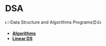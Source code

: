 # DSA
👉Data Structure and Algorithms Programs😊👍

- [**Algorithms**](https://github.com/PranitRohokale/DSA/tree/Algorithms)
- [**Linear DS**](https://github.com/PranitRohokale/DSA/tree/master)
